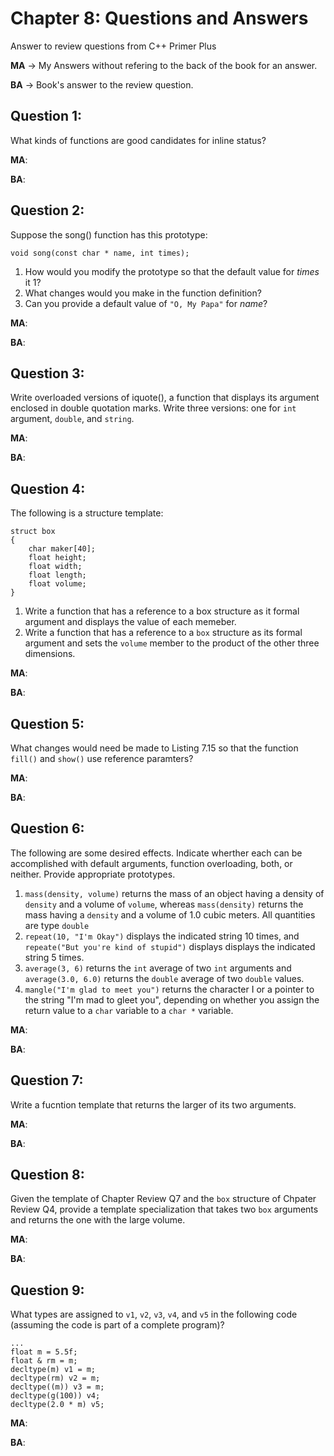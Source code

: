 # Chapter 8: Questions and Answers
Answer to review questions from C++ Primer Plus

**MA** -> My Answers without refering to the back of the book for an answer.

**BA** -> Book's answer to the review question.

## Question 1: 
What kinds of functions are good candidates for inline status?

**MA**:



**BA**:



## Question 2: 
Suppose the song() function has this prototype:

`void song(const char * name, int times);`

1. How would you modify the prototype so that the default value for *times* it 1?
2. What changes would you make in the function definition?
3. Can you provide a default value of `"O, My Papa"` for *name*?

**MA**:


**BA**:



## Question 3: 
Write overloaded versions of iquote(), a function that displays its argument enclosed in double quotation marks. Write three versions: one for `int` argument, `double`, and `string`.

**MA**:



**BA**:



## Question 4: 
The following is a structure template:

```
struct box
{
    char maker[40];
    float height;
    float width;
    float length;
    float volume;
}
```

1. Write a function that has a reference to a box structure as it formal argument and displays the value of each memeber.
2. Write a function that has a reference to a `box` structure as its formal argument and sets the `volume` member to the product of the other three dimensions.

**MA**:



**BA**:



## Question 5: 
What changes would need be made to Listing 7.15 so that the function `fill()` and `show()` use reference paramters?

**MA**:



**BA**:



## Question 6: 
The following are some desired effects. Indicate wherther each can be accomplished with default arguments, function overloading, both, or neither. Provide appropriate prototypes.

1. `mass(density, volume)` returns the mass of an object having a density of `density` and a volume of `volume`, whereas `mass(density)` returns the mass having a `density` and a volume of 1.0 cubic meters. All quantities are type `double`
2. `repeat(10, "I'm Okay")` displays the indicated string 10 times, and `repeate("But you're kind of stupid")` displays displays the indicated string 5 times.
3. `average(3, 6)` returns the `int` average of two `int` arguments and `average(3.0, 6.0)` returns the `double` average of two `double` values.
4. `mangle("I'm glad to meet you")` returns the character I or a pointer to the string "I'm mad to gleet you", depending on whether you assign the return value to a `char` variable to a `char *` variable.

**MA**:



**BA**:



## Question 7: 
Write a fucntion template that returns the larger of its two arguments.

**MA**:



**BA**:



## Question 8: 
Given the template of Chapter Review Q7 and the `box` structure of Chpater Review Q4, provide a template specialization that takes two `box` arguments and returns the one with the large volume.

**MA**:



**BA**:



## Question 9: 
What types are assigned to `v1`, `v2`, `v3`, `v4`, and `v5` in the following code (assuming the code is part of a complete program)?

```
...
float m = 5.5f;
float & rm = m;
decltype(m) v1 = m;
decltype(rm) v2 = m;
decltype((m)) v3 = m;
decltype(g(100)) v4;
decltype(2.0 * m) v5;

```

**MA**:



**BA**:





